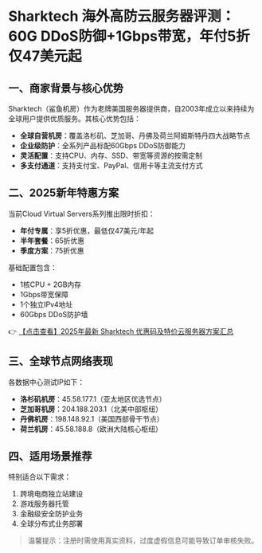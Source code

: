 # Sharktech 海外高防云服务器评测：60G DDoS防御+1Gbps带宽，年付5折仅47美元起

## 一、商家背景与核心优势

Sharktech（鲨鱼机房）作为老牌美国服务器提供商，自2003年成立以来持续为全球用户提供优质服务。其核心优势包括：
- **全球自营机房**：覆盖洛杉矶、芝加哥、丹佛及荷兰阿姆斯特丹四大战略节点
- **企业级防护**：全系列产品标配60Gbps DDoS防御能力
- **灵活配置**：支持CPU、内存、SSD、带宽等资源的按需定制
- **多支付通道**：支持支付宝、PayPal、信用卡等主流支付方式

## 二、2025新年特惠方案

当前Cloud Virtual Servers系列推出限时折扣：
- **年付专属**：享5折优惠，最低仅47美元/年起
- **半年套餐**：65折优惠
- **季度方案**：75折优惠

基础配置包含：
- 1核CPU + 2GB内存
- 1Gbps带宽保障
- 1个独立IPv4地址
- 60Gbps DDoS防护墙

👉 [【点击查看】2025年最新 Sharktech 优惠码及特价云服务器方案汇总](https://bit.ly/Sharktech)

## 三、全球节点网络表现

各数据中心测试IP如下：
- **洛杉矶机房**：45.58.177.1（亚太地区优选节点）
- **芝加哥机房**：204.188.203.1（北美中部枢纽）
- **丹佛机房**：198.148.92.1（美国西部骨干节点）
- **荷兰机房**：45.58.188.8（欧洲大陆核心枢纽）

## 四、适用场景推荐

特别适合以下需求：
1. 跨境电商独立站建设
2. 游戏服务器托管
3. 金融级安全防护业务
4. 全球分布式业务部署

> 温馨提示：注册时需使用真实资料，过度虚假信息可能导致订单审核失败。